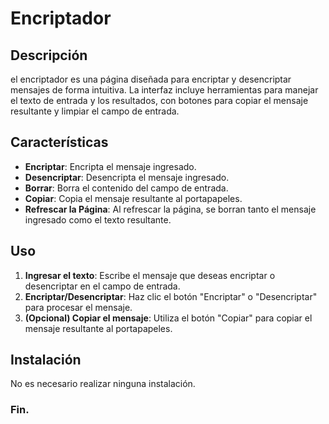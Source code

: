 # Encriptador

## Descripción

el encriptador es una página diseñada para encriptar y desencriptar mensajes de forma intuitiva. La interfaz incluye herramientas para manejar el texto de entrada y los resultados, con botones para copiar el mensaje resultante y limpiar el campo de entrada.

## Características

- **Encriptar**: Encripta el mensaje ingresado.
- **Desencriptar**: Desencripta el mensaje ingresado.
- **Borrar**: Borra el contenido del campo de entrada.
- **Copiar**: Copia el mensaje resultante al portapapeles.
- **Refrescar la Página**: Al refrescar la página, se borran tanto el mensaje ingresado como el texto resultante.

## Uso

1. **Ingresar el texto**: Escribe el mensaje que deseas encriptar o desencriptar en el campo de entrada.
2. **Encriptar/Desencriptar**: Haz clic el botón "Encriptar" o "Desencriptar" para procesar el mensaje.
3. **(Opcional) Copiar el mensaje**: Utiliza el botón "Copiar" para copiar el mensaje resultante al portapapeles.

## Instalación

No es necesario realizar ninguna instalación.

### Fin.
